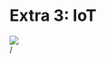 # Extra 3: IoT

<div>
  <img border="rounded" src="/extra-3.jpeg">
</div>

<div class="absolute right-5px bottom-5px">
<SlideCurrentNo /> / <SlidesTotal />
</div>